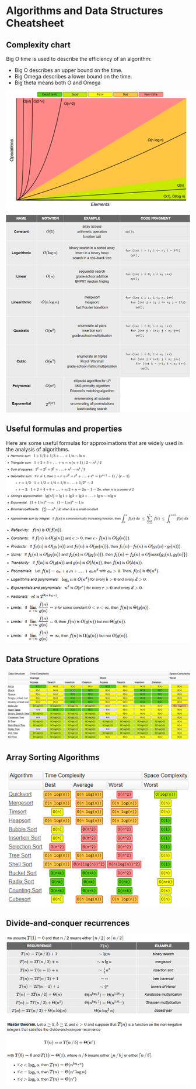 # Algorithms and Data Structures Cheatsheet

## Complexity chart
Big O time is used to describe the efficiency of an algorithm:
<ul>
  <li>Big O describes an upper bound on the time.</li>
  <li>Big Omega describes a lower bound on the time.</li>
  <li>Big theta means both O and Omega </li>
</ul>

![image info](./imgs/complexity_chart.png)
  
![image info](./imgs/growth.png)

## Useful formulas and properties 
Here are some useful formulas for approximations that are widely used in the analysis of algorithms.
![image info](./imgs/useful_formulas.png)
![image info](./imgs/properties.png) 

## Data Structure Oprations
![image info](./imgs/data_structure.png)
     
## Array Sorting Algorithms
![image info](./imgs/array_sorting.png)

## Divide-and-conquer recurrences
![image info](./imgs/divide_and_conquer.png)
